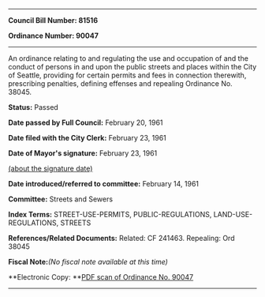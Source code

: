 

********

**Council Bill Number: 81516**
   
**Ordinance Number: 90047**
********

 An ordinance relating to and regulating the use and occupation of and the conduct of persons in and upon the public streets and places within the City of Seattle, providing for certain permits and fees in connection therewith, prescribing penalties, defining effenses and repealing Ordinance No. 38045.

**Status:** Passed
   
**Date passed by Full Council:** February 20, 1961
   
**Date filed with the City Clerk:** February 23, 1961
   
**Date of Mayor's signature:** February 23, 1961
   
[(about the signature date)](/~public/approvaldate.htm)
   
   
   
**Date introduced/referred to committee:** February 14, 1961
   
**Committee:** Streets and Sewers
   
   
**Index Terms:** STREET-USE-PERMITS, PUBLIC-REGULATIONS, LAND-USE-REGULATIONS, STREETS

**References/Related Documents:** Related: CF 241463. Repealing: Ord 38045

**Fiscal Note:**_(No fiscal note available at this time)_

**Electronic Copy: **[PDF scan of Ordinance No. 90047](/~archives/Ordinances/Ord_90047.pdf)

********

